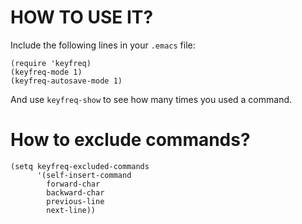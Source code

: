 HOW TO USE IT?
==============

Include the following lines in your `.emacs` file:

    (require 'keyfreq)
    (keyfreq-mode 1)
    (keyfreq-autosave-mode 1)

And use `keyfreq-show` to see how many times you used a command.

How to exclude commands?
========================

    (setq keyfreq-excluded-commands
          '(self-insert-command
            forward-char
            backward-char
            previous-line
            next-line))
